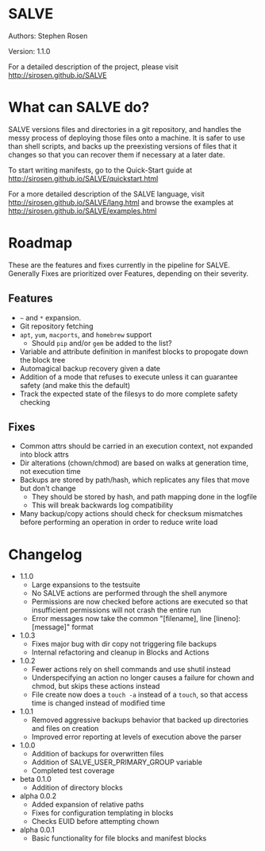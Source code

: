 SALVE
=====

Authors: Stephen Rosen

Version: 1.1.0

For a detailed description of the project, please visit http://sirosen.github.io/SALVE

What can SALVE do?
==================
SALVE versions files and directories in a git repository, and handles the messy process of deploying those files onto a machine.
It is safer to use than shell scripts, and backs up the preexisting versions of files that it changes so that you can recover them if necessary at a later date.

To start writing manifests, go to the Quick-Start guide at http://sirosen.github.io/SALVE/quickstart.html

For a more detailed description of the SALVE language, visit http://sirosen.github.io/SALVE/lang.html and browse the examples at http://sirosen.github.io/SALVE/examples.html

Roadmap
=======

These are the features and fixes currently in the pipeline for SALVE.
Generally Fixes are prioritized over Features, depending on their severity.

Features
--------
 - ```~``` and ```*``` expansion.
 - Git repository fetching
 - ```apt```, ```yum```, ```macports```, and ```homebrew``` support
    * Should ```pip``` and/or ```gem``` be added to the list?
 - Variable and attribute definition in manifest blocks to propogate down the block tree
 - Automagical backup recovery given a date
 - Addition of a mode that refuses to execute unless it can guarantee safety (and make this the default)
 - Track the expected state of the filesys to do more complete safety checking

Fixes
-----
 - Common attrs should be carried in an execution context, not expanded into block attrs
 - Dir alterations (chown/chmod) are based on walks at generation time, not execution time
 - Backups are stored by path/hash, which replicates any files that move but don't change
    * They should be stored by hash, and path mapping done in the logfile
    * This will break backwards log compatibility
 - Many backup/copy actions should check for checksum mismatches before performing an operation in order to reduce write load

Changelog
=========
 * 1.1.0
    * Large expansions to the testsuite
    * No SALVE actions are performed through the shell anymore
    * Permissions are now checked before actions are executed so that insufficient permissions will not crash the entire run
    * Error messages now take the common "[filename], line [lineno]: [message]" format
 * 1.0.3
    * Fixes major bug with dir copy not triggering file backups
    * Internal refactoring and cleanup in Blocks and Actions
 * 1.0.2
    * Fewer actions rely on shell commands and use shutil instead
    * Underspecifying an action no longer causes a failure for chown and chmod, but skips these actions instead
    * File create now does a ```touch -a``` instead of a ```touch```, so that access time is changed instead of modified time
 * 1.0.1
    * Removed aggressive backups behavior that backed up directories and files on creation
    * Improved error reporting at levels of execution above the parser
 * 1.0.0
    * Addition of backups for overwritten files
    * Addition of SALVE_USER_PRIMARY_GROUP variable
    * Completed test coverage
 * beta 0.1.0
    * Addition of directory blocks
 * alpha 0.0.2
    * Added expansion of relative paths
    * Fixes for configuration templating in blocks
    * Checks EUID before attempting chown
 * alpha 0.0.1
    * Basic functionality for file blocks and manifest blocks
